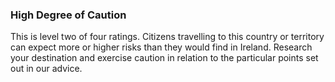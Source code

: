 ### High Degree of Caution

This is level two of four ratings. Citizens travelling to this country or territory can expect more or higher risks than they would find in Ireland. Research your destination and exercise caution in relation to the particular points set out in our advice.